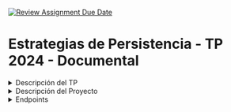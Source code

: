 [![Review Assignment Due Date](https://classroom.github.com/assets/deadline-readme-button-22041afd0340ce965d47ae6ef1cefeee28c7c493a6346c4f15d667ab976d596c.svg)](https://classroom.github.com/a/QBnwEJ5z)
# Estrategias de Persistencia - TP 2024 - Documental

<details>
  <summary>Descripción del TP</summary>

### Descripción del Trabajo Práctico
Este trabajo práctico tiene como objetivo principal que los alumnos adquieran experiencia práctica en la implementación de las relaciones entre documentos en contexto de una API REST utilizando un ODM (Object-document mapping).

Uno de los criterios que se tiende a confundir es el término de bases de datos NoSQL con la ausencia de relaciones, pero la verdad es que muchas de las bases de datos NoSQL ya nos ofrecen funcionalidades que nos permiten tener cierto grado de relación entre los datos.

## Enfoques de relaciones en MongoDB

Las relaciones en MongoDB se pueden modelar en 2 enfoques diferentes: la relación incrustada o relación referenciada. La elección de estos enfoques dependerá del tipo de casuística a abordar y decisiones de modelamiento de datos.
> **Nota:** La elección está explicada en la descripción del proyecto.

## Relación incrustada

Relación que implica almacenar documentos secundarios incrustados dentro de un documento principal.

![Incrustada](./img/Incrustada.png)

## Relaciones referenciadas

Práctica de almacenar manualmente el campo \_id de un documento relacionado como referencia en otro documento. Esto implica que el desarrollador es responsable de mantener la coherencia de las referencias y realizar las consultas necesarias para obtener los detalles completos de los documentos relacionados.

![Referenciada](./img/Referenciada.png)

- API REST:
  Una API REST (Representational State Transfer) es un conjunto de reglas y convenciones para la creación de servicios web que permiten la comunicación entre sistemas. En este trabajo práctico, utilizaremos una API REST para exponer recursos y permitir operaciones CRUD (Create, Read, Update, Delete) sobre estos recursos.

- Enfoque Práctico:
  Los alumnos implementarán las relaciones ustilizando el enfoque que considen conveniente en cada caso en el contexto de una API REST utilizando un ODM específico, Mongoose. Se espera que los alumnos comprendan cómo definir modelos, establecer relaciones entre ellos y utilizar las capacidades del ODM para interactuar con la base de datos documental.

- Criterios de Evaluación:
  Se evaluará la precisión y completitud en la implementación de las asociaciones en la API REST, así como la funcionalidad completa del CRUD para los recursos expuestos por la API.

</details>
<details>
  <summary>Descripción del Proyecto</summary>
 
## Descripción del Proyecto

Se ha desarrollado un sistema interno de gestión de productos para una empresa de manufactura. La empresa fabrica una amplia gama de productos tecnológicos que requieren componentes específicos y son producidos por múltiples fabricantes asociados.

La problemática de la empresa por la que se decidió hacer este sistema es que el proceso de gestión de la información es manual y está descentralizado, lo que genera demoras y problemas en la producción.

Se decidió automatizar y centralizar estos datos mediante un sistema web eficiente que permita gestionar los productos, fabricantes y componentes de manera integrada.

## Información de la API a implementar

Se decidió implementar una base de datos **documental** utilizando como base el siguiente diagrama de entidad-relación (DER) diseñado para una base de datos relacional.

![DER](./img/DER.png)

#### Descripción del modelo DER

- Un **Producto** puede tener muchos fabricantes, y un **Fabricante** puede fabricar muchos productos.
- Un **Producto** puede tener muchos componentes, y un **Componente** puede formar parte de varios productos.

### Enfoque de relaciones en MongoDB implementado
Se eligió utilizar **relaciones referenciadas** debido a su mayor *flexibilidad* en escenarios con relaciones complejas entre entidades o en aquellos donde el volumen de datos asociados puede crecer significativamente.

En este caso, al usar **relaciones referenciadas**, solo es necesario actualizar el componente, fabricante o producto correspondiente, ya que la relación con el ítem asociado se ajustará automáticamente.

### Base de datos

El sistema utiliza el motor de base de datos **Mongo DB**.

*Se utilizó el archivo docker compose incluido en este proyecto para instanciar el motor de base de datos.*

## Instrucciones necesarias para correr la API.

Instalar las dependencias utilizadas en la API. Para esto hay que utilizar el comando: **npm install**.
Y luego utilizar el comando: **npm start**

*El proyecto cuenta con las dependencias de produccion y desarrollo necesarias de un proyecto node, por ejemplo:*

`npm i mongoose express`

`npm i -D nodemon`



  
## API

Implementar la API utilizando el framework express en el entorde de ejecucion de un poryecto NodeJs. Organizar el código en rutas, controlers y middleware utilizando la separación por recurso. A continuación se detallan los endpoinds que deberán estar disponbiles en la API.

</details>
<details>
  <summary>Endpoints</summary>

### Endpoints
- Todas las peticiones que se realicen a la API deben ser enviadas en **localHost** con el **puerto 3000** que se encuentra por defecto, o modificarlo por variable de entorno.

### Ejemplos de cada recurso de la API con las diferentes respuestas:  


<details>
  <summary><img src = https://img.shields.io/badge/GET-5eaaf6> <b>/productos</b></summary>

---

***Descripción:*** Obtiene todos los productos. En caso de que no haya productos devuelve un array vacío.
    
**Respuesta:**
    
![200](https://img.shields.io/badge/200-OK-green)

```
[
 {
  "descripcion": null,
  "pathImg": null,
  "nombre": "Producto 1",
  "precio": 1500
 },
 {
  "descripcion": null,
  "pathImg": null,
  "nombre": "Producto 2",
  "precio": 3000
 }
]
```
</details>
  

<details>
  <summary><img src = https://img.shields.io/badge/GET-5eaaf6> <b>/productos/:id</b></summary>

---

***Descripción:*** Obtiene el producto identificado con el id que se le pase en el recurso. En caso de que ese producto no se encuentre devuelve un mensaje de error.
    
**Respuestas:**
    
![200](https://img.shields.io/badge/200-OK-green)

```
{
  "descripcion": null,
  "pathImg": null,
  "nombre": "Producto 1",
  "precio": 1500
}
```
---
![404](https://img.shields.io/badge/404-Not_Found-red)

```
{
  "error": "Producto no encontrado"
}
```
</details>


<details>
  <summary><img src = https://img.shields.io/badge/POST-47c68c> <b>/productos</b></summary>

---

***Descripción:*** Crea un producto. En caso de pasar mal algún dato lanza un mensaje de error indicando cuál es el error.
    
**Respuestas:**
    
![201](https://img.shields.io/badge/201-Created-green)

```
{ message: "Producto creado correctamente" }
```
---
![400](https://img.shields.io/badge/400-Bad_Request-red)

```
{
    "errores": [
        {
            "atributo": "precio",
            "error": "El precio del producto debe ser mayor a 0"
        }
    ]
}
```
</details>


<details>
  <summary><img src = https://img.shields.io/badge/PUT-f49c2f> <b>/productos/:id</b></summary>

---

***Descripción:*** Modifica los datos del producto identificado con el id que se le pase en el recurso. En caso de que ese producto no se encuentre o se pase mal algún dato, devuelve un mensaje de error indicando cuál es el error.
    
**Respuestas:**
    
![200](https://img.shields.io/badge/200-OK-green)

```
{
    "message": "Producto actualizado correctamente"
}
```
---
![400](https://img.shields.io/badge/400-Bad_Request-red)

```
{
    "errores": [
        {
            "atributo": "precio",
            "error": "El precio del producto debe ser un número"
        }
    ]
}
```
---
![404](https://img.shields.io/badge/404-Not_Found-red)

```
{
    "error": "Producto no encontrado"
}
```
</details>


<details>
  <summary><img src = https://img.shields.io/badge/DELETE-f13c3c> <b>/productos/:id</b></summary>

---

***Descripción:*** Borra el producto identificado con el id que se le pase en el recurso. En caso de que ese producto no se encuentre o no se pueda eliminar, devuelve un mensaje de error.
    
**Respuestas:**
    
![200](https://img.shields.io/badge/200-OK-green)

```
{ message: "Producto eliminado correctamente" }
```
---
![404](https://img.shields.io/badge/404-Not_Found-red)

```
{ message: "Producto no encontrado" }
```

--- 
![500](https://img.shields.io/badge/500-Internal_Server_Error-red)

```
{
    "error": "No es posible eliminar el Producto, ya que poseé asociaciones"
}
```
</details>


<details>
  <summary><img src = https://img.shields.io/badge/POST-47c68c> <b>/productos/:id/fabricantes</b></summary>

---

***Descripción:*** Crea la asociación del producto identificado con el id que se le pase en el recurso con 1 o N fabricantes.
    
**Respuestas:**
    
![201](https://img.shields.io/badge/201-Created-green)

```
{ message: "Fabricantes asociados al producto" }
```
---
![404](https://img.shields.io/badge/404-Not_Found-red)

```
{
    "errores": [
        {
            "atributo": "precio",
            "error": "El precio del producto debe ser mayor a 0"
        }
    ]
}
```

--- 
![400](https://img.shields.io/badge/400-Bad_Request-red)

```
{
    "errores": [
        {
            "atributo": 0,
            "error": "\"[0].id\" must be a string"
        }
    ]
}
```
</details>


<details>
  <summary><img src = https://img.shields.io/badge/GET-5eaaf6> <b>/productos/:id/fabricantes</b></summary>

---

***Descripción:*** Obtiene todos los fabricantes del producto identificado con el id que se le pase en el recurso.
    
**Respuestas:**
    
![200](https://img.shields.io/badge/200-OK-green)

```
{
    "descripcion": null,
    "pathImg": null,
    "nombre": "Producto 76",
    "precio": 342,
    "fabricante": [
        {
            "pathImgPerfil": null,
            "nombre": "Fabricante 1",
            "direccion": "Direccion 444",
            "numeroContacto": "011 223-4342"
        }
    ]
}
```
---
![404](https://img.shields.io/badge/404-Not_Found-red)

```
{
    "error": "Producto no encontrado"
}
```

</details>


<details>
  <summary><img src = https://img.shields.io/badge/POST-47c68c> <b>/productos/:id/componentes</b></summary>

---

***Descripción:*** Crea la asociación del producto identificado con el id que se le pase en el recurso, con 1 o N componentes.
    
**Respuestas:**
    
![201](https://img.shields.io/badge/201-Created-green)

```
{
    "message": "Componentes asociados al producto"
}
```
---
![404](https://img.shields.io/badge/404-Not_Found-red)

```
{
    "message": "Fabricantes asociados al producto"
}
```

---
![400](https://img.shields.io/badge/400-Bad_Request-red)

```
{
    "errores": [
        {
            "atributo": 0,
            "error": "\"[0].id\" must be a string"
        }
    ]
}
```
</details>


<details>
  <summary><img src = https://img.shields.io/badge/GET-5eaaf6> <b>/productos/:id/componentes</b></summary>

---

***Descripción:*** Obtiene todos los componentes del producto identificado con el id que se le pase en el recurso.
    
**Respuestas:**
    
![200](https://img.shields.io/badge/200-OK-green)

```
{
    "descripcion": null,
    "pathImg": null,
    "nombre": "Producto 76",
    "precio": 342,
    "componentes": [
        {
        "nombre": "Componente 1",
        "descripcion": "descripcion del componente"
    }
    ]
}
```
---
![404](https://img.shields.io/badge/404-Not_Found-red)

```
{
    "error": "Producto no encontrado"
}
```

</details>


<details>
  <summary><img src = https://img.shields.io/badge/GET-5eaaf6> <b>/fabricantes</b></summary>

---

***Descripción:*** Obtiene todos los fabricantes. En caso de que no haya fabricantes devuelve un array vacío.
    
**Respuesta:**
    
![200](https://img.shields.io/badge/200-OK-green)

```
[
 {
  "pathImgPerfil": null,
  "nombre": "Fabricante 1",
  "direccion": "Direccion 444",
  "numeroContacto": "011 223-4342"
 },
 {
  "pathImgPerfil": null,
  "nombre": "Fabricante 2",
  "direccion": "Direccion 1345",
  "numeroContacto": "011 9900-8954"
 }
]
```
</details>



<details>
  <summary><img src = https://img.shields.io/badge/GET-5eaaf6> <b>/fabricantes/:id</b></summary>

---

***Descripción:*** Obtiene el fabricante identificado con el id que se le pase en el recurso. En caso de que ese fabricante no se encuentre devuelve un mensaje de error.
    
**Respuestas:**
    
![200](https://img.shields.io/badge/200-OK-green)

```
{
  "pathImgPerfil": null,
  "nombre": "Fabricante 1",
  "direccion": "Direccion 444",
  "numeroContacto": "011 223-4342"
 }
```
---
![404](https://img.shields.io/badge/404-Not_Found-red)

```
{
  "error": "Fabricante no encontrado"
}
```
</details>


<details>
  <summary><img src = https://img.shields.io/badge/POST-47c68c> <b>/fabricantes</b></summary>

---

***Descripción:*** Crea un fabricante. En caso de pasar mal algún dato lanza un mensaje de error indicando cuál es el error.
    
**Respuestas:**
    
![201](https://img.shields.io/badge/201-Created-green)

```
{ message: "Fabricante creado correctamente" }
```
---
![400](https://img.shields.io/badge/400-Bad_Request-red)

```
{
    "errores": [
        {
            "atributo": "nombre",
            "error": "El nombre del fabricante es obligatorio"
        }
    ]
}
```
</details>



<details>
  <summary><img src = https://img.shields.io/badge/PUT-f49c2f> <b>/fabricantes/:id</b></summary>

---

***Descripción:*** Modifica los datos del fabricante identificado con el id que se le pase en el recurso. En caso de que ese fabricante no se encuentre o se pase mal algún dato, devuelve un mensaje de error indicando cuál es el error.
    
**Respuestas:**
    
![200](https://img.shields.io/badge/200-OK-green)

```
{
    "message": "Fabricante actualizado correctamente"
}
```
---
![400](https://img.shields.io/badge/400-Bad_Request-red)

```
{
    "errores": [
        {
            "a"El precio del producto debe ser un número"
        }
    ]
}
```
---
![404](https://img.shields.io/badge/404-Not_Found-red)

```
{
    "error": "Producto no encontrado"
}
```
</details>



############################## ---------------------------------------- ################################
## DELETE /fabricantes/:id   --FALTA
| DELETE | /fabricantes/:id           | 200, 404, 500 | Borrar un fabricante en particular                    |
<details>
  <summary><img src = https://img.shields.io/badge/DELETE-f13c3c> <b>/fabricantes/:id</b></summary>

---

***Descripción:*** Borra el fabricante identificado con el id que se le pase en el recurso. En caso de que ese fabricante no se encuentre o no se pueda eliminar, devuelve un mensaje de error.
    
**Respuestas:**
    
![200](https://img.shields.io/badge/200-OK-green)

```
{ message: "Producto eliminado correctamente" }
```
---
![404](https://img.shields.io/badge/404-Not_Found-red)

```
{ message: "Producto no encontrado" }
```

--- ESTE NO SE PODIA
![500](https://img.shields.io/badge/500-Internal_Server_Error-red)

```
{
    "errores": [
        {
            "atributo": "precio",
            "error": "El precio del producto debe ser mayor a 0"
        }
    ]
}
```
</details>

############################## ---------------------------------------- ################################
## GET /fabricantes/:id/productos   --FALTA

<details>
  <summary><img src = https://img.shields.io/badge/GET-5eaaf6> <b>/fabricantes/:id/productos</b></summary>

---

***Descripción:*** Obtiene todos los productos del fabricante identificado con el id que se le pase en el recurso.
    
**Respuestas:**
    
![200](https://img.shields.io/badge/200-OK-green)

```
{ message: "Producto creado correctamente" }
```
---
![404](https://img.shields.io/badge/404-Not_Found-red)

```
{
    "errores": [
        {
            "atributo": "precio",
            "error": "El precio del producto debe ser mayor a 0"
        }
    ]
}
```

</details>
  


############################## ---------------------------------------- ################################
## GET /componentes
<details>
  <summary><img src = https://img.shields.io/badge/GET-5eaaf6> <b>/componentes</b></summary>

---

***Descripción:*** Obtiene todos los componentes. En caso de que no haya componentes devuelve un array vacío.
    
**Respuesta:**
    
![200](https://img.shields.io/badge/200-OK-green)

```
[
 {
  "nombre": "Componente 1",
  "descripcion": "descripcion del componente"
 },
 {
  "nombre": "Componente 2",
  "descripcion": "descripcion del componente 2"
 }
]
```
</details>



############################## ---------------------------------------- ################################
## GET /componentes
| GET    | /componentes/:id           | 200, 404      | Obtener un componente en particular                   |
<details>
  <summary><img src = https://img.shields.io/badge/GET-5eaaf6> <b>/componentes/:id</b></summary>

---

***Descripción:*** Obtiene el componente identificado con el id que se le pase en el recurso. En caso de que ese componente no se encuentre devuelve un mensaje de error.
    
**Respuestas:**
    
![200](https://img.shields.io/badge/200-OK-green)

```
{
  
}
```
---
![404](https://img.shields.io/badge/404-Not_Found-red)

```
{
  "error": "Fabricante no encontrado"
}
```
</details>





############################## ---------------------------------------- ################################
## POST /fabricantes   --FALTA
<details>
  <summary><img src = https://img.shields.io/badge/POST-47c68c> <b>/componentes</b></summary>

---

***Descripción:*** Crea un componente. En caso de pasar mal algún dato lanza un mensaje de error indicando cuál es el error.
    
**Respuestas:**
    
![201](https://img.shields.io/badge/201-Created-green)

```
{ message: "Fabricante creado correctamente" }
```
---
![400](https://img.shields.io/badge/400-Bad_Request-red)

```
{
    "errores": [
        {
            "atribut
        }
    ]
}
```
</details>



############################## ------

| PUT    | /componentes/:id           | 200, 404      | Modificar los datos de un componente en particular    |
<details>
  <summary><img src = https://img.shields.io/badge/PUT-f49c2f> <b>/productos/:id</b></summary>

---

***Descripción:*** Modifica los datos del producto identificado con el id que se le pase en el recurso. En caso de que ese producto no se encuentre o se pase mal algún dato, devuelve un mensaje de error indicando cuál es el error.
    
**Respuestas:**
    
![200](https://img.shields.io/badge/200-OK-green)

```
{
    "message": "Producto actualizado correctamente"
}
```
---
![400](https://img.shields.io/badge/400-Bad_Request-red)

```
{
    "errores": [
        {
            "atributo": "precio",
            "error": "El precio del producto debe ser un número"
        }
    ]
}
```
---
![404](https://img.shields.io/badge/404-Not_Found-red)

```
{
    "error": "Producto no encontrado"
}
```
</details>




| DELETE | /componentes/:id           | 200, 404, 500 | Borrar un componente en particular                    |
| GET    | /componentes/:id/productos | 200, 404      | Obtener todos los productos de un componente          |

## Ejemplos

A modo de ejemplo se muestra el resultado de algunas respuesta de los endpoind detallado en la tabla de la sección anterior.

Recurso: **_/fabricantes/1/productos_**

Obtiene los datos del fabricante registrado con el id 1, con todos los productos que fabrica, incluyendo los atributos de cada producto y los componentes asociados a esos productos.

```
{
    "id": 1,
    "nombre": "TechCorp",
    "direccion": "1234 Elm St, Ciudad",
    "contacto": "+123456789",
    "pathImgPerfil": "/images/fabricantes/techcorp.jpg",
    "productos": [
        {
            "id": 1,
            "nombre": "Laptop X200",
            "descripcion": "Una laptop de alto rendimiento",
            "precio": 1200.99,
            "pathImg": "/images/productos/laptop-x200.jpg",
            "componentes": [
                {
                    "id": 1,
                    "nombre": "Procesador Intel i7",
                    "descripcion": "Procesador de octava generación"
                },
                {
                    "id": 2,
                    "nombre": "SSD 1TB",
                    "descripcion": "Disco sólido de 1TB de capacidad"
                }
            ]
        },
        {
            "id": 2,
            "nombre": "Smartphone S5",
            "descripcion": "Teléfono inteligente con pantalla OLED",
            "precio": 799.99,
            "pathImg": "/images/productos/smartphone-s5.jpg",
            "componentes": [
                {
                    "id": 3,
                    "nombre": "Pantalla OLED 6.5 pulgadas",
                    "descripcion": "Pantalla de alta definición"
                },
                {
                    "id": 4,
                    "nombre": "Batería 4000mAh",
                    "descripcion": "Batería de larga duración"
                }
            ]
        }
    ]
}
```

Recurso: **_/productos/1/fabricantes_**

Obtiene los datos del producto registrado con el id 1, con todos los fabricantes que lo producen, incluyendo los atributos de cada fabricante.

```
{
    "id": 1,
    "nombre": "Laptop X200",
    "descripcion": "Una laptop de alto rendimiento",
    "precio": 1200.99,
    "pathImg": "/images/productos/laptop-x200.jpg",
    "fabricantes": [
        {
            "id": 1,
            "nombre": "TechCorp",
            "direccion": "1234 Elm St, Ciudad",
            "contacto": "+123456789",
            "pathImgPerfil": "/images/fabricantes/techcorp.jpg"
        },
        {
            "id": 2,
            "nombre": "Innovatech",
            "direccion": "4567 Oak Ave, Ciudad",
            "contacto": "+987654321",
            "pathImgPerfil": "/images/fabricantes/innovatech.jpg"
        }
    ]
}
```

## Consideraciones Finales sobre la Entrega

- Deberán fundamentar las decisiones tomadas respecto de enfoque utilizado en cada relación dentro del archvivo README.md
- El equipo debera entegar un repositorio de github con todas las instrucciones necesarias para correr la api.
- Deberán detallar los commandos necesarios para la instalación y ejecución de la api.
- El puerto de listener deberá ser configurable por variable de entorno

## BONUS

- Investigar como dockerizar la aplicación en node, es decir, generar una imagen de su aplicacion, versionarla y luego poder por a correr la apliación en un contendor.



</details>
